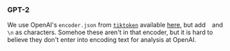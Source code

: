 
### GPT-2 

We use OpenAI's `encoder.json` from [`tiktoken`](https://github.com/openai/tiktoken) available [here](https://openaipublic.blob.core.windows.net/gpt-2/encodings/main/encoder.json), but add ` ` and `\n` as characters. Somehoe these aren't in that encoder, but it is hard to believe they don't enter into encoding text for analysis at OpenAI. 
